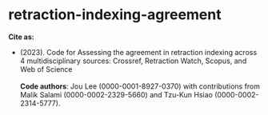 # retraction-indexing-agreement

**Cite as:**
- (2023). Code for Assessing the agreement in retraction indexing across 4 multidisciplinary sources: Crossref, Retraction Watch, Scopus, and Web of Science <br>
<br> **Code authors**: Jou Lee (0000-0001-8927-0370) with contributions from Malik Salami (0000-0002-2329-5660) and Tzu-Kun Hsiao (0000-0002-2314-5777).
